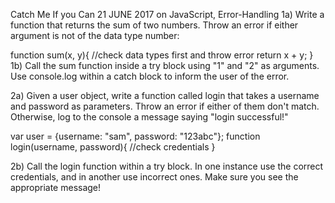 Catch Me If you Can
21 JUNE 2017 on JavaScript, Error-Handling
1a) Write a function that returns the sum of two numbers. Throw an error if either argument is not of the data type number:

function sum(x, y){
  //check data types first and throw error
  return x + y;
}
1b) Call the sum function inside a try block using "1" and "2" as arguments. Use console.log within a catch block to inform the user of the error.

2a) Given a user object, write a function called login that takes a username and password as parameters. Throw an error if either of them don't match. Otherwise, log to the console a message saying "login successful!"

var user = {username: "sam", password: "123abc"};
function login(username, password){
  //check credentials
}

2b) Call the login function within a try block. In one instance use the correct credentials, and in another use incorrect ones. Make sure you see the appropriate message!
